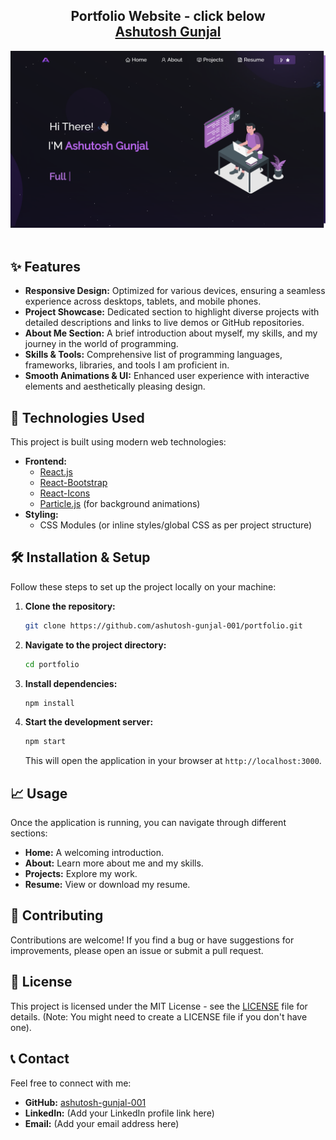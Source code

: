 <h2 align="center">
  Portfolio Website - click below<br/>
  <a href="https://ashutosh-gunjal-portfolio.vercel.app/" target="_blank">Ashutosh Gunjal</a>
</h2>
<div align="center">
  <img alt="Demo" src="./images/readme-img.png" />
</div>

<br/>

## ✨ Features

*   **Responsive Design:** Optimized for various devices, ensuring a seamless experience across desktops, tablets, and mobile phones.
*   **Project Showcase:** Dedicated section to highlight diverse projects with detailed descriptions and links to live demos or GitHub repositories.
*   **About Me Section:** A brief introduction about myself, my skills, and my journey in the world of programming.
*   **Skills & Tools:** Comprehensive list of programming languages, frameworks, libraries, and tools I am proficient in.
*   **Smooth Animations & UI:** Enhanced user experience with interactive elements and aesthetically pleasing design.

## 🚀 Technologies Used

This project is built using modern web technologies:

*   **Frontend:**
    *   [React.js](https://react.dev/)
    *   [React-Bootstrap](https://react-bootstrap.netlify.app/)
    *   [React-Icons](https://react-icons.github.io/react-icons/)
    *   [Particle.js](https://vincentgarreau.com/particles.js/) (for background animations)
*   **Styling:**
    *   CSS Modules (or inline styles/global CSS as per project structure)

## 🛠️ Installation & Setup

Follow these steps to set up the project locally on your machine:

1.  **Clone the repository:**
    ```bash
    git clone https://github.com/ashutosh-gunjal-001/portfolio.git
    ```
2.  **Navigate to the project directory:**
    ```bash
    cd portfolio
    ```
3.  **Install dependencies:**
    ```bash
    npm install
    ```
4.  **Start the development server:**
    ```bash
    npm start
    ```
    This will open the application in your browser at `http://localhost:3000`.

## 📈 Usage

Once the application is running, you can navigate through different sections:

*   **Home:** A welcoming introduction.
*   **About:** Learn more about me and my skills.
*   **Projects:** Explore my work.
*   **Resume:** View or download my resume.

## 🤝 Contributing

Contributions are welcome! If you find a bug or have suggestions for improvements, please open an issue or submit a pull request.

## 📄 License

This project is licensed under the MIT License - see the [LICENSE](LICENSE) file for details. (Note: You might need to create a LICENSE file if you don't have one).

## 📞 Contact

Feel free to connect with me:

*   **GitHub:** [ashutosh-gunjal-001](https://github.com/ashutosh-gunjal-001)
*   **LinkedIn:** (Add your LinkedIn profile link here)
*   **Email:** (Add your email address here)
